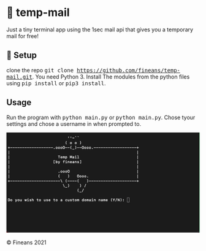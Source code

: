 # 📧 temp-mail

Just a tiny terminal app using the 1sec mail api that gives you a temporary mail for free!

## 🔨 Setup

clone the repo <kbd>git clone https://github.com/fineans/temp-mail.git</kbd>.
You need Python 3. Install The modules from the python files using <kbd>pip install</kbd> or <kbd>pip3 install</kbd>.

## Usage

Run the program with <kbd>python main.py</kbd> or <kbd>python main.py</kbd>. Chose tyour settings and chose a username in when prompted to.

![Alt Text](https://github.com/fineans/temp-mail/blob/main/tempmail.gif)



© Fineans 2021

